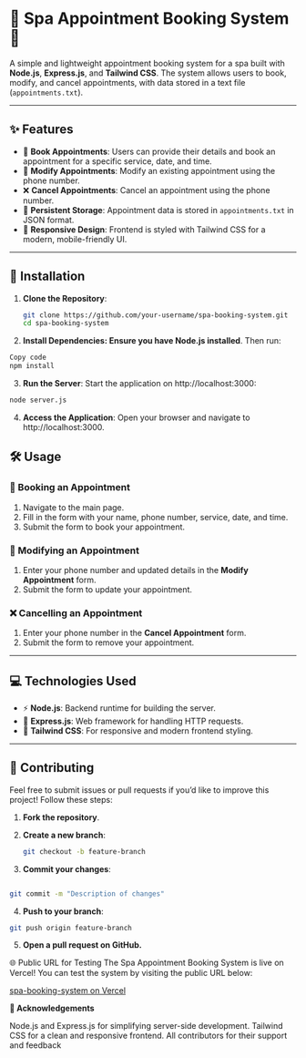 # 🌟 **Spa Appointment Booking System** 🌟

A simple and lightweight appointment booking system for a spa built with **Node.js**, **Express.js**, and **Tailwind CSS**. The system allows users to book, modify, and cancel appointments, with data stored in a text file (`appointments.txt`).

---

## ✨ **Features**
- 📝 **Book Appointments**: Users can provide their details and book an appointment for a specific service, date, and time.
- 🔄 **Modify Appointments**: Modify an existing appointment using the phone number.
- ❌ **Cancel Appointments**: Cancel an appointment using the phone number.
- 💾 **Persistent Storage**: Appointment data is stored in `appointments.txt` in JSON format.
- 📱 **Responsive Design**: Frontend is styled with Tailwind CSS for a modern, mobile-friendly UI.

---

## 🚀 **Installation**

1. **Clone the Repository**:
   ```bash
   git clone https://github.com/your-username/spa-booking-system.git
   cd spa-booking-system
   ```

2. **Install Dependencies: Ensure you have Node.js installed**. Then run:

```bash
Copy code
npm install
```
3. **Run the Server**: Start the application on http://localhost:3000:

```bash
node server.js
```

4. **Access the Application**: Open your browser and navigate to http://localhost:3000.

## 🛠️ Usage

### 📝 Booking an Appointment
1. Navigate to the main page.
2. Fill in the form with your name, phone number, service, date, and time.
3. Submit the form to book your appointment.

### 🔄 Modifying an Appointment
1. Enter your phone number and updated details in the **Modify Appointment** form.
2. Submit the form to update your appointment.

### ❌ Cancelling an Appointment
1. Enter your phone number in the **Cancel Appointment** form.
2. Submit the form to remove your appointment.

---

## 💻 Technologies Used

- ⚡ **Node.js**: Backend runtime for building the server.
- 🚀 **Express.js**: Web framework for handling HTTP requests.
- 🎨 **Tailwind CSS**: For responsive and modern frontend styling.

---

## 🤝 Contributing

Feel free to submit issues or pull requests if you’d like to improve this project! Follow these steps:

1. **Fork the repository**.
2. **Create a new branch**:
   ```bash
   git checkout -b feature-branch

   ```

3. **Commit your changes**:
```bash

git commit -m "Description of changes"
```
4. **Push to your branch**:
```bash
git push origin feature-branch
```
5. **Open a pull request on GitHub.**

🌐 Public URL for Testing
The Spa Appointment Booking System is live on Vercel! You can test the system by visiting the public URL below:

[spa-booking-system on Vercel](https://vercel.com/nandanas-projects-b11ce333/spa-booking-system/14mXqrzMJTomRCb29WcZHv5HWYku)

**🌟 Acknowledgements**

Node.js and Express.js for simplifying server-side development.
Tailwind CSS for a clean and responsive frontend.
All contributors for their support and feedback

